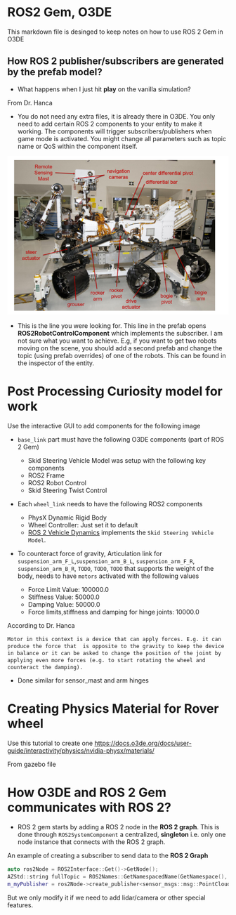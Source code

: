 # ROS2 Gem, O3DE

This markdown file is desinged to keep notes on how to use ROS 2 Gem in O3DE

## How ROS 2 publisher/subscribers are generated by the prefab model?

* What happens when I just hit **play** on the vanilla simulation?

From Dr. Hanca

* You do not need any extra files, it is already there in O3DE. You only need to add certain ROS 2 components to your entity to make it working. The components will trigger subscribers/publishers when game mode is activated. You might change all parameters such as topic name or QoS within the component itself.

<p align="left">
<img src="image-2.png" alt="alt text" style="height:200;">
</p>

* This is the line you were looking for. This line in the prefab opens **ROS2RobotControlComponent** which implements the subscriber. I am not sure what you want to achieve. E.g, if you want to get two robots moving on the scene, you should add a second prefab and change the topic (using prefab overrides) of one of the robots. This can be found in the inspector of the entity.


# Post Processing Curiosity model for work

Use the interactive GUI to add components for the following image

* ```base_link``` part must have the following O3DE components (part of ROS 2 Gem)

  * Skid Steering Vehicle Model was setup with the following key components
  * ROS2 Frame
  * ROS2 Robot Control
  * Skid Steering Twist Control

* Each ```wheel_link``` needs to have the following ROS2 components
  * PhysX Dynamic Rigid Body
  * Wheel Controller: Just set it to default
  * [ROS 2 Vehicle Dynamics](https://www.docs.o3de.org/docs/user-guide/interactivity/robotics/vehicle-dynamics/) implements the ```Skid Steering Vehicle Model```.

* To counteract force of gravity, Articulation link for ```suspension_arm_F_L```,```suspension_arm_B_L```, ```suspension_arm_F_R```, ```suspension_arm_B_R```, ```TODO```, ```TODO```, ```TODO``` that supports the weight of the body, needs to have ```motors``` activated with the following values
  * Force Limit Value: 100000.0
  * Stiffness Value: 50000.0
  * Damping Value: 50000.0
  * Force limits,stiffness and damping for hinge joints: 10000.0

According to Dr. Hanca

```text
Motor in this context is a device that can apply forces. E.g. it can produce the force that  is opposite to the gravity to keep the device in balance or it can be asked to change the position of the joint by applying even more forces (e.g. to start rotating the wheel and counteract the damping).
```

* Done similar for sensor_mast and arm hinges

# Creating Physics Material for Rover wheel

Use this tutorial to create one https://docs.o3de.org/docs/user-guide/interactivity/physics/nvidia-physx/materials/

From gazebo file

# How O3DE and ROS 2 Gem communicates with ROS 2?

* ROS 2 gem starts by adding a ROS 2 node in the **ROS 2 graph**. This is done through ```ROS2SystemComponent``` a centralized, **singleton** i.e. only one node instance that connects with the ROS 2 graph.

An example of creating a subscriber to send data to the **ROS 2 Graph**

```c++
auto ros2Node = ROS2Interface::Get()->GetNode();
AZStd::string fullTopic = ROS2Names::GetNamespacedName(GetNamespace(), m_MyTopic);
m_myPublisher = ros2Node->create_publisher<sensor_msgs::msg::PointCloud2>(fullTopic.data(), QoS());
```

But we only modify it if we need to add lidar/camera or other special features. 